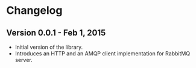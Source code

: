 # Changelog

## Version 0.0.1 - Feb 1, 2015
* Initial version of the library.
* Introduces an HTTP and an AMQP client implementation for RabbitMQ server.
